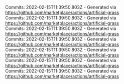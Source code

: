 Commits: 2022-02-15T11:39:50.803Z - Generated via https://github.com/marketplace/actions/artificial-grass
<br>
Commits: 2022-02-15T11:39:50.803Z - Generated via https://github.com/marketplace/actions/artificial-grass
<br>
Commits: 2022-02-15T11:39:50.803Z - Generated via https://github.com/marketplace/actions/artificial-grass
<br>
Commits: 2022-02-15T11:39:50.803Z - Generated via https://github.com/marketplace/actions/artificial-grass
<br>
Commits: 2022-02-15T11:39:50.803Z - Generated via https://github.com/marketplace/actions/artificial-grass
<br>
Commits: 2022-02-15T11:39:50.803Z - Generated via https://github.com/marketplace/actions/artificial-grass
<br>
Commits: 2022-02-15T11:39:50.803Z - Generated via https://github.com/marketplace/actions/artificial-grass
<br>
